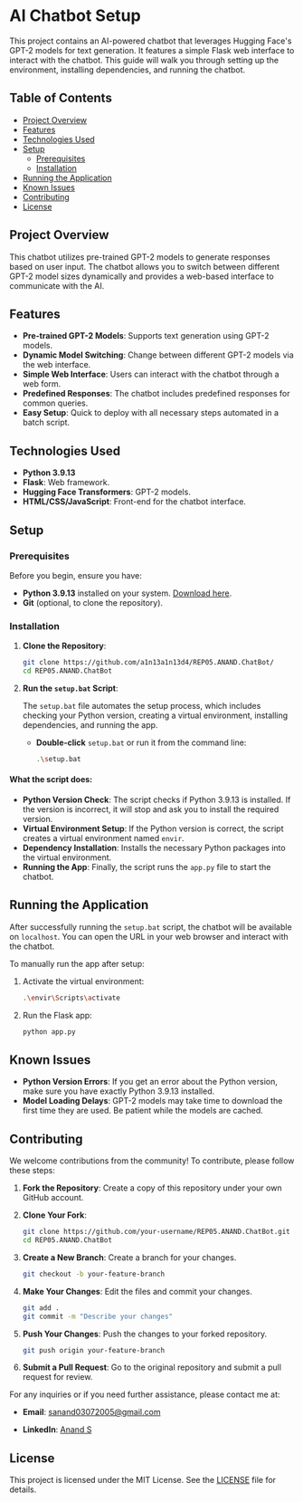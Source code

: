 # AI Chatbot Setup

This project contains an AI-powered chatbot that leverages Hugging Face's GPT-2 models for text generation. It features a simple Flask web interface to interact with the chatbot. This guide will walk you through setting up the environment, installing dependencies, and running the chatbot.

## Table of Contents

- [Project Overview](#project-overview)
- [Features](#features)
- [Technologies Used](#technologies-used)
- [Setup](#setup)
    - [Prerequisites](#prerequisites)
    - [Installation](#installation)
- [Running the Application](#running-the-application)
- [Known Issues](#known-issues)
- [Contributing](#contributing)
- [License](#license)

## Project Overview

This chatbot utilizes pre-trained GPT-2 models to generate responses based on user input. The chatbot allows you to switch between different GPT-2 model sizes dynamically and provides a web-based interface to communicate with the AI.

## Features

- **Pre-trained GPT-2 Models**: Supports text generation using GPT-2 models.
- **Dynamic Model Switching**: Change between different GPT-2 models via the web interface.
- **Simple Web Interface**: Users can interact with the chatbot through a web form.
- **Predefined Responses**: The chatbot includes predefined responses for common queries.
- **Easy Setup**: Quick to deploy with all necessary steps automated in a batch script.

## Technologies Used

- **Python 3.9.13**
- **Flask**: Web framework.
- **Hugging Face Transformers**: GPT-2 models.
- **HTML/CSS/JavaScript**: Front-end for the chatbot interface.

## Setup

### Prerequisites

Before you begin, ensure you have:

- **Python 3.9.13** installed on your system. [Download here](https://www.python.org/downloads/release/python-3913/).
- **Git** (optional, to clone the repository).

### Installation

1. **Clone the Repository**:

   ```bash
   git clone https://github.com/a1n13a1n13d4/REP05.ANAND.ChatBot/
   cd REP05.ANAND.ChatBot
   ```

2. **Run the `setup.bat` Script**:

   The `setup.bat` file automates the setup process, which includes checking your Python version, creating a virtual environment, installing dependencies, and running the app.

   - **Double-click** `setup.bat` or run it from the command line:
   
     ```bash
     .\setup.bat
     ```

#### What the script does:
- **Python Version Check**: The script checks if Python 3.9.13 is installed. If the version is incorrect, it will stop and ask you to install the required version.
- **Virtual Environment Setup**: If the Python version is correct, the script creates a virtual environment named `envir`.
- **Dependency Installation**: Installs the necessary Python packages into the virtual environment.
- **Running the App**: Finally, the script runs the `app.py` file to start the chatbot.

## Running the Application

After successfully running the `setup.bat` script, the chatbot will be available on `localhost`. You can open the URL in your web browser and interact with the chatbot.

To manually run the app after setup:
1. Activate the virtual environment:
   ```bash
   .\envir\Scripts\activate
   ```

2. Run the Flask app:
   ```bash
   python app.py
   ```

## Known Issues

- **Python Version Errors**: If you get an error about the Python version, make sure you have exactly Python 3.9.13 installed.
- **Model Loading Delays**: GPT-2 models may take time to download the first time they are used. Be patient while the models are cached.

## Contributing

We welcome contributions from the community! To contribute, please follow these steps:

1. **Fork the Repository**: Create a copy of this repository under your own GitHub account.

2. **Clone Your Fork**:
   ```bash
   git clone https://github.com/your-username/REP05.ANAND.ChatBot.git
   cd REP05.ANAND.ChatBot
   ```

3. **Create a New Branch**: Create a branch for your changes.
   ```bash
   git checkout -b your-feature-branch
   ```

4. **Make Your Changes**: Edit the files and commit your changes.
   ```bash
   git add .
   git commit -m "Describe your changes"
   ```

5. **Push Your Changes**: Push the changes to your forked repository.
   ```bash
   git push origin your-feature-branch
   ```

6. **Submit a Pull Request**: Go to the original repository and submit a pull request for review.

For any inquiries or if you need further assistance, please contact me at:

- **Email**: [sanand03072005@gmail.com](mailto:sanand03072005@gmail.com?subject=Enquiry%20about%20Chat%20Bot%20Project&body=Dear%20Gagan,%0A%0A%20I%20have%20an%20enquiry%20about%20the%20Chat%20Bot%20Project.%20Please%20provide%20the%20necessary%20details.%0A%0A%20Thank%20you.%0A%0A%20Best%20regards,%0A%20[Your%20Name])

- **LinkedIn**: [Anand S](https://www.linkedin.com/in/anands37/)

## License

This project is licensed under the MIT License. See the [LICENSE](https://github.com/a1n13a1n13d4/REP05.ANAND.ChatBot/blob/main/LICENSE) file for details.
